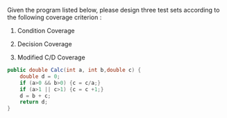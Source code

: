 Given the program listed below, please design three test sets according to the following coverage criterion :

1.  Condition Coverage

2. Decision Coverage

3.  Modified C/D Coverage

```java
public double Calc(int a, int b,double c) {
    double d = 0;
    if (a>0 && b>0) {c = c/a;}
    if (a>1 || c>1) {c = c +1;}
    d = b + c;
    return d;
}
```

